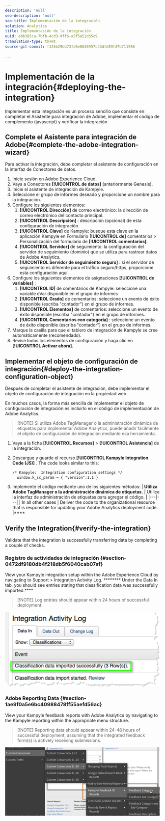 ```yaml
---
description: 'null'
seo-description: 'null'
seo-title: Implementación de la integración
solution: Analytics
title: Implementación de la integración
uuid: ebb385ca-7bfb-4cd3-9ff6-a5f5a52db5c9
translation-type: tm+mt
source-git-commit: f326b29bb73fd6e8630957c43dfd89f47b711986

---
```



# Implementación de la integración{#deploying-the-integration}

Implementar esta integración es un proceso sencillo que consiste en completar el Asistente para integración de Adobe, implementar el código de complemento (javascript) y verificar la integración.

## Complete el Asistente para integración de Adobe{#complete-the-adobe-integration-wizard}

Para activar la integración, debe completar el asistente de configuración en la interfaz de Conectores de datos.

1. Inicie sesión en Adobe Experience Cloud.
1. Vaya a Conectores **[!UICONTROL de datos]** (anteriormente Genesis).
1. Inicie el asistente de integración de Kampyle.
1. Seleccione el grupo de informes deseado y proporcione un nombre para la integración.
1. Configure los siguientes elementos:
   1. **[!UICONTROL Dirección]** de correo electrónico: la dirección de correo electrónico del contacto principal.
   1. **[!UICONTROL Descripción]** : descripción (opcional) de esta configuración de integración.
   1. **[!UICONTROL Clave]** de Kampyle: busque esta clave en la aplicación Kampyle en Formulario **[!UICONTROL de]** comentarios &gt; Personalización del formulario de **[!UICONTROL comentarios]**.
   1. **[!UICONTROL Servidor]** de seguimiento: la configuración del servidor de seguimiento (dominio) que se utiliza para rastrear datos de Adobe Analytics.
   1. **[!UICONTROL Servidor de seguimiento seguro]** : si el servidor de seguimiento es diferente para el tráfico seguro/https, proporcione esta configuración aquí.
1. Configure los siguientes elementos de asignaciones **[!UICONTROL de variables]** :
   1. **[!UICONTROL ID]** de comentarios de Kampyle: seleccione una variable eVar disponible en el grupo de informes
   1. **[!UICONTROL Grado]** de comentarios: seleccione un evento de éxito disponible (escriba "contador") en el grupo de informes.
   1. **[!UICONTROL Elementos]** de comentarios: seleccione un evento de éxito disponible (escriba "contador") en el grupo de informes.
   1. **[!UICONTROL Comentarios con categoría]** : seleccione un evento de éxito disponible (escriba "contador") en el grupo de informes.
1. Marque la casilla para que el tablero de Integración de Kampyle se cree automáticamente (recomendado).
1. Revise todos los elementos de configuración y haga clic en **[!UICONTROL Activar ahora]**.

## Implementar el objeto de configuración de integración{#deploy-the-integration-configuration-object}

Después de completar el asistente de integración, debe implementar el objeto de configuración de integración en la propiedad web.

En muchos casos, la forma más sencilla de implementar el objeto de configuración de integración es incluirlo en el código de implementación de Adobe Analytics.

> [!NOTE] Si utiliza Adobe TagManager o la administración dinámica de etiquetas para implementar Adobe Analytics, puede añadir fácilmente el objeto de configuración de integración mediante esa herramienta.

1. Vaya a la ficha **[!UICONTROL Recursos]** &gt; **[!UICONTROL Asistencia]** de la integración.
1. Descargue y guarde el recurso **[!UICONTROL Kampyle Integration Code (JS)]** . The code looks similar to this:

   ```
   /* Kampyle:  Integration configuration settings */
     window.k_sc_param = { "version":1.1 }
   ```

1. Implemente el código mediante uno de los siguientes métodos:
| **Utiliza Adobe TagManager o la administración dinámica de etiquetas.** | Utilice la interfaz de administración de etiquetas para agregar el código. |
|---|---|
| In all other cases | Deliver the code to the organizational resource that is responsible for updating your Adobe Analytics deployment code.  |****

## Verify the Integration{#verify-the-integration}

Validate that the integration is successfully transferring data by completing a couple of checks.

### Registro de actividades de integración {#section-0472df9180db4f218db5f6040cab07af}

View your Kampyle integration setup within the Adobe Experience Cloud by navigating to Support &gt; Integration Activity Log. ******** Under the Data In tab, you should see entries stating that classification data was successfully imported.****

> [!NOTE] Log entries should appear within 24 hours of successful deployment.

![](assets/integration_activity_log.png)

### Adobe Reporting Data {#section-1ae9f0a5e6bc40988478ff55aefd56ac}

View your Kampyle feedback reports with Adobe Analytics by navigating to the Kampyle reporting within the appropriate menu structure.

> [!NOTE] Reporting data should appear within 24-48 hours of successful deployment, assuming that the integrated feedback form(s) is actively receiving submissions.

![](assets/adobe_reporting_data.png)

